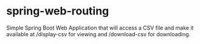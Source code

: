 # spring-web-routing

Simple Spring Boot Web Application that will access a CSV file and make it available at /display-csv  for viewing and /download-csv for downloading.


